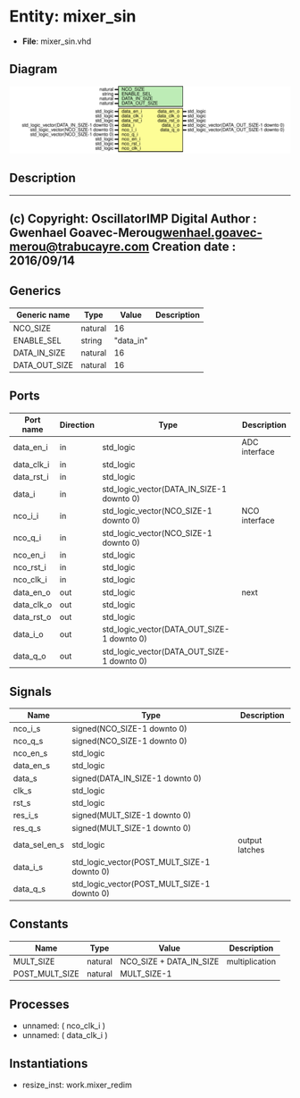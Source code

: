 # Entity: mixer_sin

- **File**: mixer_sin.vhd
## Diagram

![Diagram](mixer_sin.svg "Diagram")
## Description

-------------------------------------------------------------------------
 (c) Copyright: OscillatorIMP Digital
 Author : Gwenhael Goavec-Merou<gwenhael.goavec-merou@trabucayre.com>
 Creation date : 2016/09/14
-------------------------------------------------------------------------
## Generics

| Generic name  | Type    | Value     | Description |
| ------------- | ------- | --------- | ----------- |
| NCO_SIZE      | natural | 16        |             |
| ENABLE_SEL    | string  | "data_in" |             |
| DATA_IN_SIZE  | natural | 16        |             |
| DATA_OUT_SIZE | natural | 16        |             |
## Ports

| Port name  | Direction | Type                                       | Description   |
| ---------- | --------- | ------------------------------------------ | ------------- |
| data_en_i  | in        | std_logic                                  | ADC interface |
| data_clk_i | in        | std_logic                                  |               |
| data_rst_i | in        | std_logic                                  |               |
| data_i     | in        | std_logic_vector(DATA_IN_SIZE-1 downto 0)  |               |
| nco_i_i    | in        | std_logic_vector(NCO_SIZE-1 downto 0)      | NCO interface |
| nco_q_i    | in        | std_logic_vector(NCO_SIZE-1 downto 0)      |               |
| nco_en_i   | in        | std_logic                                  |               |
| nco_rst_i  | in        | std_logic                                  |               |
| nco_clk_i  | in        | std_logic                                  |               |
| data_en_o  | out       | std_logic                                  | next          |
| data_clk_o | out       | std_logic                                  |               |
| data_rst_o | out       | std_logic                                  |               |
| data_i_o   | out       | std_logic_vector(DATA_OUT_SIZE-1 downto 0) |               |
| data_q_o   | out       | std_logic_vector(DATA_OUT_SIZE-1 downto 0) |               |
## Signals

| Name          | Type                                        | Description      |
| ------------- | ------------------------------------------- | ---------------- |
| nco_i_s       | signed(NCO_SIZE-1 downto 0)                 |                  |
| nco_q_s       | signed(NCO_SIZE-1 downto 0)                 |                  |
| nco_en_s      | std_logic                                   |                  |
| data_en_s     | std_logic                                   |                  |
| data_s        | signed(DATA_IN_SIZE-1 downto 0)             |                  |
| clk_s         | std_logic                                   |                  |
|  rst_s        | std_logic                                   |                  |
| res_i_s       | signed(MULT_SIZE-1 downto 0)                |                  |
|  res_q_s      | signed(MULT_SIZE-1 downto 0)                |                  |
| data_sel_en_s | std_logic                                   |  output latches  |
| data_i_s      | std_logic_vector(POST_MULT_SIZE-1 downto 0) |                  |
|  data_q_s     | std_logic_vector(POST_MULT_SIZE-1 downto 0) |                  |
## Constants

| Name           | Type    | Value                    | Description      |
| -------------- | ------- | ------------------------ | ---------------- |
| MULT_SIZE      | natural |  NCO_SIZE + DATA_IN_SIZE |  multiplication  |
| POST_MULT_SIZE | natural |  MULT_SIZE-1             |                  |
## Processes
- unnamed: ( nco_clk_i )
- unnamed: ( data_clk_i )
## Instantiations

- resize_inst: work.mixer_redim
